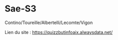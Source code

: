 # Sae-S3

Contino/Toureille/Albertelli/Lecomte/Vigon

Lien du site : https://quizzbutinfoaix.alwaysdata.net/
